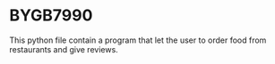 # BYGB7990
This python file contain a program that let the user to order food from restaurants and give reviews.
